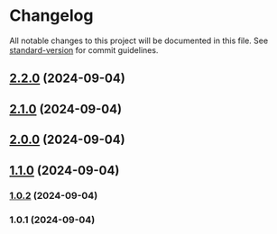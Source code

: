 # Changelog

All notable changes to this project will be documented in this file. See [standard-version](https://github.com/conventional-changelog/standard-version) for commit guidelines.

## [2.2.0](https://github.com/SantiCeballos/SantiCeballos.github.io/compare/v2.1.0...v2.2.0) (2024-09-04)

## [2.1.0](https://github.com/SantiCeballos/SantiCeballos.github.io/compare/v2.0.0...v2.1.0) (2024-09-04)

## [2.0.0](https://github.com/SantiCeballos/SantiCeballos.github.io/compare/v1.1.0...v2.0.0) (2024-09-04)

## [1.1.0](https://github.com/SantiCeballos/SantiCeballos.github.io/compare/v1.0.2...v1.1.0) (2024-09-04)

### [1.0.2](https://github.com/SantiCeballos/SantiCeballos.github.io/compare/v1.0.1...v1.0.2) (2024-09-04)

### 1.0.1 (2024-09-04)

